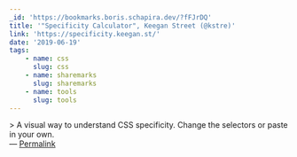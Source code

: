 ```yaml
---
_id: 'https://bookmarks.boris.schapira.dev/?fFJrDQ'
title: '"Specificity Calculator", Keegan Street (@kstre)'
link: 'https://specificity.keegan.st/'
date: '2019-06-19'
tags:
    - name: css
      slug: css
    - name: sharemarks
      slug: sharemarks
    - name: tools
      slug: tools
---
```


&gt; A visual way to understand CSS specificity. Change the selectors or paste
in your own. <br>&#8212;
<a href="https://bookmarks.boris.schapira.dev/?fFJrDQ" title="Permalink">Permalink</a>
